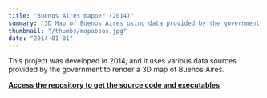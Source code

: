 ```yaml
---
title: "Buenos Aires mapper (2014)"
summary: "3D Map of Buenos Aires using data provided by the government. Uses OpenGL for 3D acceleration, SDL for window and event management."
thumbnail: "/thumbs/mapabsas.jpg"
date: "2014-01-01"
---
```


This project was developed in 2014, and it uses various data sources provided by the government to render a 3D map of Buenos Aires.

**[Access the repository to get the source code and executables](https://github.com/gzalo/MapaBSAS)**
